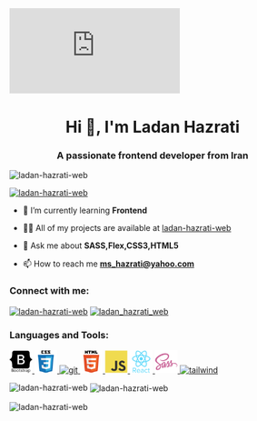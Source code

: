 ![](https://www.freepik.com/free-vector/tired-woman-night-window-home-office-workspace-vector-cartoon-background-work-interior-design-with-computer-monitor-device-chair-flowers-paper-stickers-female-character-concept_55940105.htm#page=7&query=girl%20programmer&position=3&from_view=keyword&track=ais)
<h1 align="center">Hi 👋, I'm Ladan Hazrati</h1>
<h3 align="center">A passionate frontend developer from Iran</h3>

<p align="left"> <img src="https://komarev.com/ghpvc/?username=ladan-hazrati-web&label=Profile%20views&color=0e75b6&style=flat" alt="ladan-hazrati-web" /> </p>

<p align="left"> <a href="https://github.com/ryo-ma/github-profile-trophy"><img src="https://github-profile-trophy.vercel.app/?username=ladan-hazrati-web" alt="ladan-hazrati-web" /></a> </p>

- 🌱 I’m currently learning **Frontend**

- 👨‍💻 All of my projects are available at [ladan-hazrati-web](ladan-hazrati-web)

- 💬 Ask me about **SASS,Flex,CSS3,HTML5**

- 📫 How to reach me **ms_hazrati@yahoo.com**

<h3 align="left">Connect with me:</h3>
<p align="left">
<a href="https://linkedin.com/in/ladan-hazrati-web" target="blank"><img align="center" src="https://raw.githubusercontent.com/rahuldkjain/github-profile-readme-generator/master/src/images/icons/Social/linked-in-alt.svg" alt="ladan-hazrati-web" height="30" width="40" /></a>
<a href="https://instagram.com/ladan_hazrati_web" target="blank"><img align="center" src="https://raw.githubusercontent.com/rahuldkjain/github-profile-readme-generator/master/src/images/icons/Social/instagram.svg" alt="ladan_hazrati_web" height="30" width="40" /></a>
</p>

<h3 align="left">Languages and Tools:</h3>
<p align="left"> <a href="https://getbootstrap.com" target="_blank" rel="noreferrer"> <img src="https://raw.githubusercontent.com/devicons/devicon/master/icons/bootstrap/bootstrap-plain-wordmark.svg" alt="bootstrap" width="40" height="40"/> </a> <a href="https://www.w3schools.com/css/" target="_blank" rel="noreferrer"> <img src="https://raw.githubusercontent.com/devicons/devicon/master/icons/css3/css3-original-wordmark.svg" alt="css3" width="40" height="40"/> </a> <a href="https://git-scm.com/" target="_blank" rel="noreferrer"> <img src="https://www.vectorlogo.zone/logos/git-scm/git-scm-icon.svg" alt="git" width="40" height="40"/> </a> <a href="https://www.w3.org/html/" target="_blank" rel="noreferrer"> <img src="https://raw.githubusercontent.com/devicons/devicon/master/icons/html5/html5-original-wordmark.svg" alt="html5" width="40" height="40"/> </a> <a href="https://developer.mozilla.org/en-US/docs/Web/JavaScript" target="_blank" rel="noreferrer"> <img src="https://raw.githubusercontent.com/devicons/devicon/master/icons/javascript/javascript-original.svg" alt="javascript" width="40" height="40"/> </a> <a href="https://reactjs.org/" target="_blank" rel="noreferrer"> <img src="https://raw.githubusercontent.com/devicons/devicon/master/icons/react/react-original-wordmark.svg" alt="react" width="40" height="40"/> </a> <a href="https://sass-lang.com" target="_blank" rel="noreferrer"> <img src="https://raw.githubusercontent.com/devicons/devicon/master/icons/sass/sass-original.svg" alt="sass" width="40" height="40"/> </a> <a href="https://tailwindcss.com/" target="_blank" rel="noreferrer"> <img src="https://www.vectorlogo.zone/logos/tailwindcss/tailwindcss-icon.svg" alt="tailwind" width="40" height="40"/> </a> </p>

<p><img align="left" src="https://github-readme-stats.vercel.app/api/top-langs?username=ladan-hazrati-web&show_icons=true&locale=en&layout=compact" alt="ladan-hazrati-web" /></p>

<p>&nbsp;<img align="center" src="https://github-readme-stats.vercel.app/api?username=ladan-hazrati-web&show_icons=true&locale=en" alt="ladan-hazrati-web" /></p>

<p><img align="center" src="https://github-readme-streak-stats.herokuapp.com/?user=ladan-hazrati-web&" alt="ladan-hazrati-web" /></p>

